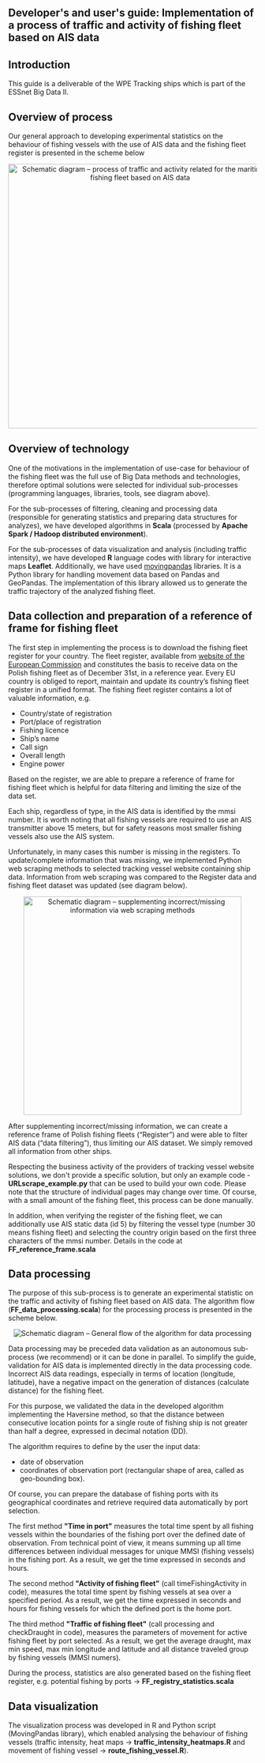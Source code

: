 ## Developer's and user's guide: Implementation of a process of traffic and activity of fishing fleet based on AIS data

## Introduction
This guide is a deliverable of the WPE Tracking ships which is part of the ESSnet Big Data II.

## Overview of process
Our general approach to developing experimental statistics on the behaviour of fishing vessels with the use of AIS data and the fishing fleet register is presented in the scheme below

<p align="center">
  <img src="./img/diagram_process.png" alt="Schematic diagram – process of traffic and activity related for the maritime fishing fleet based on AIS data" width="535">
</p>

## Overview of technology
One of the motivations in the implementation of use-case for behaviour of the fishing fleet was the full use of Big Data methods and technologies, therefore optimal solutions were selected for individual sub-processes (programming languages, libraries, tools, see diagram above). 

For the sub-processes of filtering, cleaning and processing data (responsible for generating statistics and preparing data structures for analyzes), 
we have developed algorithms in **Scala** (processed by **Apache Spark / Hadoop distributed environment**).

For the sub-processes of data visualization and analysis (including traffic intensity), we have developed **R** language codes with library for interactive maps **Leaflet**. Additionally, we have used [movingpandas](https://anitagraser.github.io/movingpandas) libraries. It is a Python library for handling movement data based on Pandas and GeoPandas. The implementation of this library allowed us to generate the traffic trajectory of the analyzed fishing fleet. 

## Data collection and preparation of a reference of frame for fishing fleet
The first step in implementing the process is to download the fishing fleet register for your country.
The fleet register, available from [website of the European Commission](http://ec.europa.eu/fisheries/fleet/index.cfm?lg=en)
and constitutes the basis to receive data on the Polish fishing fleet as of December 31st, in a reference year. 
Every EU country is obliged to report, maintain and update its country’s fishing fleet register in a unified format. 
The fishing fleet register contains a lot of valuable information, e.g.
- Country/state of registration
- Port/place of registration
- Fishing licence
- Ship’s name
- Call sign 
- Overall length
- Engine power


Based on the register, we are able to prepare a reference of frame for fishing fleet which is helpful for data filtering and limiting the size of the data set.

Each ship, regardless of type, in the AIS data is identified by the mmsi number. 
It is worth noting that all fishing vessels are required to use an AIS transmitter above 15 meters, but for safety reasons most smaller fishing vessels also use the AIS system.

Unfortunately, in many cases this number is missing in the registers.
To update/complete information that was missing, we implemented Python web scraping methods to selected tracking vessel website containing ship data. 
Information from web scraping was compared to the Register data and fishing fleet dataset was updated (see diagram below).

<p align="center">
  <img src="./img/diagram_update_register.png" alt="Schematic diagram – supplementing incorrect/missing information via web scraping methods" width="442">
</p>

After supplementing incorrect/missing information, we can create a reference frame of Polish fishing fleets (“Register”) and were able to filter AIS data (“data filtering”), thus limiting our AIS dataset. We simply removed all information from other ships. 

Respecting the business activity of the providers of tracking vessel website solutions, we don't provide a specific solution, but only an example code - **URLscrape_example.py** that can be used to build your own code. Please note that the structure of individual pages may change over time. Of course, with a small amount of the fishing fleet, this process can be done manually.

In addition, when verifying the register of the fishing fleet, we can additionally use AIS static data (id 5) by filtering the vessel type (number 30 means fishing fleet) and selecting the country origin based on the first three characters of the mmsi number. Details in the code at **FF_reference_frame.scala**


## Data processing
The purpose of this sub-process is to generate an experimental statistic on the traffic and activity of fishing fleet based on AIS data.
The algorithm flow (**FF_data_processing.scala**) for the processing process is presented in the scheme below. 
<p align="center">
  <img src="./img/diagram_processing_data.png" alt="Schematic diagram – General flow of the algorithm for data processing">
 </p> 
Data processing may be preceded data validation as an autonomous sub-process (we recommend) or it can be done in parallel. 
To simplify the guide, validation for AIS data is implemented directly in the data processing code.
Incorrect AIS data readings, especially in terms of location (longitude, latitude), have a negative impact on the generation of distances (calculate distance) for the fishing fleet. 

For this purpose, we validated the data in the developed algorithm implementing the Haversine method, so that the distance between consecutive location points for a single route of fishing ship is not greater than half a degree, expressed in decimal notation (DD).

The algorithm requires to define by the user the input data:
- date of observation
- coordinates of observation port (rectangular shape of area, called as geo-bounding box). 

Of course, you can prepare the database of fishing ports with its geographical coordinates and retrieve required data automatically by port selection.

The first method **"Time in port"** measures the total time spent by all fishing vessels within the boundaries of the fishing port over the defined date of observation. 
From technical point of view, it means summing up all time differences between individual messages for unique MMSI (fishing vessels) in the fishing port.
As a result, we get the time expressed in seconds and hours.

The second method **"Activity of fishing fleet"** (call timeFishingActivity in code), measures the total time spent by fishing vessels at sea over a specified period.
As a result, we get the time expressed in seconds and hours for fishing vessels for which the defined port is the home port.

The third method **"Traffic of fishing fleet"** (call processing and checkDraught in code), measures the parameters of movement for active fishing fleet by port selected. 
As a result, we get the average draught, max min speed, max min longitude and latitude and all distance traveled group by fishing vessels (MMSI numers).

During the process, statistics are also generated based on the fishing fleet register, e.g. potential fishing by ports -> **FF_registry_statistics.scala** 

## Data visualization
The visualization process was developed in R and Python script (MovingPandas library), which enabled analysing the behaviour of fishing vessels (traffic intensity, heat maps -> **traffic_intensity_heatmaps.R** and movement of fishing vessel -> **route_fishing_vessel.R**). 
